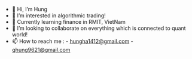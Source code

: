 - 👋 Hi, I’m Hung
- 👀 I’m interested in algorithmic trading!
- 🌱 Currently learning finance in RMIT, VietNam
- 💞 I’m looking to collaborate on everything which is connected to quant world!
- 📫 How to reach me :
      - hungha1412@gmail.com
      - qhung9621@gmail.com

<!---
hungha11/hungha11 is a ✨ special ✨ repository because its `README.md` (this file) appears on your GitHub profile.
You can click the Preview link to take a look at your changes.
--->

